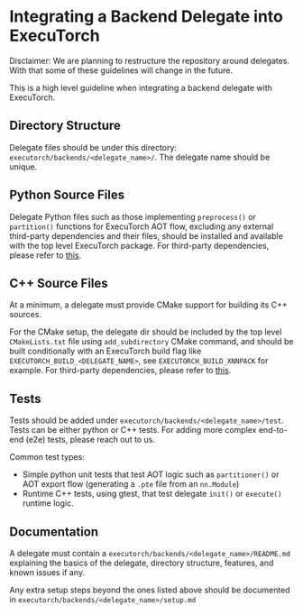 # Integrating a Backend Delegate into ExecuTorch

Disclaimer: We are planning to restructure the repository around delegates.
With that some of these guidelines will change in the future.

This is a high level guideline when integrating a backend delegate with ExecuTorch.

## Directory Structure

Delegate files should be under this directory:
`executorch/backends/<delegate_name>/`. The delegate name should be unique.

## Python Source Files

Delegate Python files such as those implementing `preprocess()` or `partition()`
functions for ExecuTorch AOT flow, excluding any external third-party
dependencies and their files, should be installed and available with
the top level ExecuTorch package. For third-party dependencies, please refer to
[this](./backend-delegates-dependencies.md).

## C++ Source Files

At a minimum, a delegate must provide CMake support for building its C++
sources.

For the CMake setup, the delegate dir should be included by the
top level `CMakeLists.txt` file using `add_subdirectory` CMake command, and
should be built conditionally with an ExecuTorch build flag like
`EXECUTORCH_BUILD_<DELEGATE_NAME>`, see `EXECUTORCH_BUILD_XNNPACK` for example.
For third-party dependencies, please refer to
[this](./backend-delegates-dependencies.md).

<!---
TODO: Add more details. Need to insert a CMake layer in `executorch/backends` to
provide some uniform abstraction across delegates.
--->

## Tests

Tests should be added under `executorch/backends/<delegate_name>/test`. Tests
can be either python or C++ tests. For adding more complex end-to-end (e2e)
tests, please reach out to us.

Common test types:
* Simple python unit tests that test AOT logic such as `partitioner()` or AOT
  export flow (generating a `.pte` file from an `nn.Module`)
* Runtime C++ tests, using gtest, that test delegate `init()` or `execute()`
  runtime logic.

## Documentation

A delegate must contain a `executorch/backends/<delegate_name>/README.md`
explaining the basics of the delegate, directory structure, features, and known
issues if any.

Any extra setup steps beyond the ones listed above should be documented in
`executorch/backends/<delegate_name>/setup.md`
